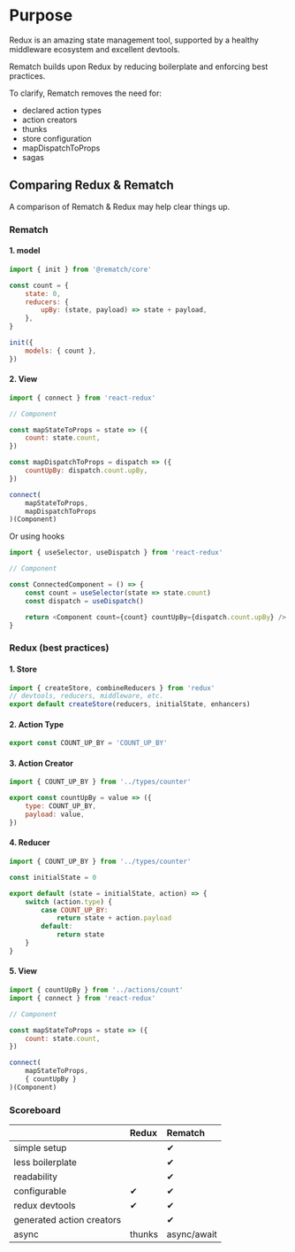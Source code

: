 # Purpose

Redux is an amazing state management tool, supported by a healthy middleware ecosystem and excellent devtools.

Rematch builds upon Redux by reducing boilerplate and enforcing best practices.

To clarify, Rematch removes the need for:

- declared action types
- action creators
- thunks
- store configuration
- mapDispatchToProps
- sagas

## Comparing Redux & Rematch

A comparison of Rematch & Redux may help clear things up.

### Rematch

#### 1. model

```javascript
import { init } from '@rematch/core'

const count = {
	state: 0,
	reducers: {
		upBy: (state, payload) => state + payload,
	},
}

init({
	models: { count },
})
```

#### 2. View

```javascript
import { connect } from 'react-redux'

// Component

const mapStateToProps = state => ({
	count: state.count,
})

const mapDispatchToProps = dispatch => ({
	countUpBy: dispatch.count.upBy,
})

connect(
	mapStateToProps,
	mapDispatchToProps
)(Component)
```

Or using hooks

```js
import { useSelector, useDispatch } from 'react-redux'

// Component

const ConnectedComponent = () => {
	const count = useSelector(state => state.count)
	const dispatch = useDispatch()

	return <Component count={count} countUpBy={dispatch.count.upBy} />
}
```

### Redux \(best practices\)

#### 1. Store

```javascript
import { createStore, combineReducers } from 'redux'
// devtools, reducers, middleware, etc.
export default createStore(reducers, initialState, enhancers)
```

#### 2. Action Type

```javascript
export const COUNT_UP_BY = 'COUNT_UP_BY'
```

#### 3. Action Creator

```javascript
import { COUNT_UP_BY } from '../types/counter'

export const countUpBy = value => ({
	type: COUNT_UP_BY,
	payload: value,
})
```

#### 4. Reducer

```javascript
import { COUNT_UP_BY } from '../types/counter'

const initialState = 0

export default (state = initialState, action) => {
	switch (action.type) {
		case COUNT_UP_BY:
			return state + action.payload
		default:
			return state
	}
}
```

#### 5. View

```javascript
import { countUpBy } from '../actions/count'
import { connect } from 'react-redux'

// Component

const mapStateToProps = state => ({
	count: state.count,
})

connect(
	mapStateToProps,
	{ countUpBy }
)(Component)
```

### Scoreboard

|                           | Redux  | Rematch      |
| :------------------------ | :----- | :----------- |
| simple setup ‎            |        | ‎✔           |
| less boilerplate          |        | ‎✔           |
| readability               |        | ‎✔           |
| configurable              | ‎✔     | ‎✔           |
| redux devtools            | ‎✔     | ‎✔           |
| generated action creators | ‎      | ‎✔           |
| async                     | thunks | ‎async/await |
